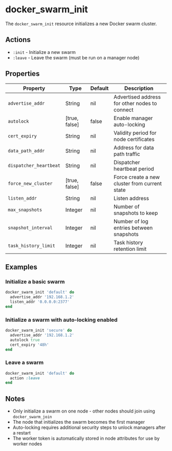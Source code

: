 # docker_swarm_init

The `docker_swarm_init` resource initializes a new Docker swarm cluster.

## Actions

- `:init` - Initialize a new swarm
- `:leave` - Leave the swarm (must be run on a manager node)

## Properties

| Property               | Type          | Default | Description                                   |
|------------------------|---------------|---------|-----------------------------------------------|
| `advertise_addr`       | String        | nil     | Advertised address for other nodes to connect |
| `autolock`             | [true, false] | false   | Enable manager auto-locking                   |
| `cert_expiry`          | String        | nil     | Validity period for node certificates         |
| `data_path_addr`       | String        | nil     | Address for data path traffic                 |
| `dispatcher_heartbeat` | String        | nil     | Dispatcher heartbeat period                   |
| `force_new_cluster`    | [true, false] | false   | Force create a new cluster from current state |
| `listen_addr`          | String        | nil     | Listen address                                |
| `max_snapshots`        | Integer       | nil     | Number of snapshots to keep                   |
| `snapshot_interval`    | Integer       | nil     | Number of log entries between snapshots       |
| `task_history_limit`   | Integer       | nil     | Task history retention limit                  |

## Examples

### Initialize a basic swarm

```ruby
docker_swarm_init 'default' do
  advertise_addr '192.168.1.2'
  listen_addr '0.0.0.0:2377'
end
```

### Initialize a swarm with auto-locking enabled

```ruby
docker_swarm_init 'secure' do
  advertise_addr '192.168.1.2'
  autolock true
  cert_expiry '48h'
end
```

### Leave a swarm

```ruby
docker_swarm_init 'default' do
  action :leave
end
```

## Notes

- Only initialize a swarm on one node - other nodes should join using `docker_swarm_join`
- The node that initializes the swarm becomes the first manager
- Auto-locking requires additional security steps to unlock managers after a restart
- The worker token is automatically stored in node attributes for use by worker nodes
